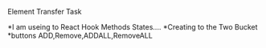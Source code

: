Element Transfer Task

*I am useing to React Hook Methods States....
*Creating to the Two Bucket 
*buttons ADD,Remove,ADDALL,RemoveALL
